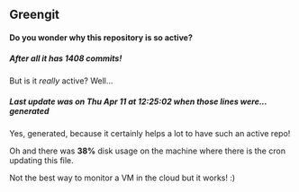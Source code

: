 ## Greengit

#### Do you wonder why this repository is so active?

##### After all it has 1408 commits!

But is it *really* active? Well...

##### Last update was on Thu Apr 11 at 12:25:02 when those lines were... generated

Yes, generated, because it certainly helps a lot to have such an active repo!

Oh and there was **38%** disk usage on the machine
where there is the cron updating this file.

Not the best way to monitor a VM in the cloud but it works! :)
